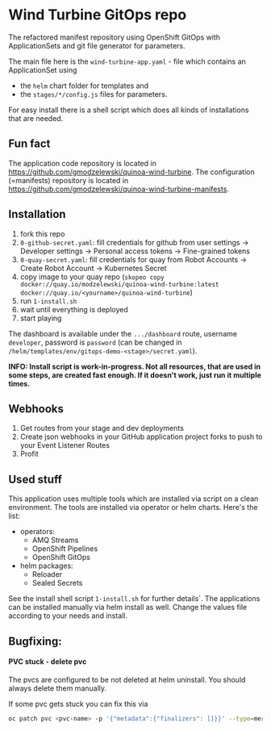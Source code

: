 # Wind Turbine GitOps repo

The refactored manifest repository using OpenShift GitOps with ApplicationSets and git file generator for parameters.

The main file here is the `wind-turbine-app.yaml` - file which contains an ApplicationSet using 
- the `helm` chart folder for templates and 
- the `stages/*/config.js` files for parameters.

For easy install there is a shell script which does all kinds of installations that are needed.

## Fun fact

The application code repository is located in https://github.com/gmodzelewski/quinoa-wind-turbine.
The configuration (=manifests) repository is located in https://github.com/gmodzelewski/quinoa-wind-turbine-manifests.

## Installation

1. fork this repo
2. `0-github-secret.yaml`: fill credentials for github from user settings -> Developer settings -> Personal access tokens -> Fine-grained tokens
3. `0-quay-secret.yaml`: fill credentials for quay from Robot Accounts -> Create Robot Account -> Kubernetes Secret
4. copy image to your quay repo (```skopeo copy docker://quay.io/modzelewski/quinoa-wind-turbine:latest docker://quay.io/<yourname>/quinoa-wind-turbine```)
5. run `1-install.sh`
6. wait until everything is deployed
7. start playing

The dashboard is available under the `.../dashboard` route, username `developer`, password is `password` (can be changed in `/helm/templates/env/gitops-demo-<stage>/secret.yaml`).

**INFO: Install script is work-in-progress. Not all resources, that are used in some steps, are created fast enough. If it doesn't work, just run it multiple times.**

## Webhooks

1. Get routes from your stage and dev deployments
2. Create json webhooks in your GitHub application project forks to push to your Event Listener Routes
3. Profit

## Used stuff

This application uses multiple tools which are installed via script on a clean environment. The tools are installed via operator or helm charts. Here's the list:
- operators:
  - AMQ Streams
  - OpenShift Pipelines
  - OpenShift GitOps
- helm packages:
  - Reloader
  - Sealed Secrets

See the install shell script `1-install.sh` for further details`.
The applications can be installed manually via helm install as well. Change the values file according to your needs and install.

## Bugfixing:

#### PVC stuck - delete pvc

The pvcs are configured to be not deleted at helm uninstall. You should always delete them manually.

If some pvc gets stuck you can fix this via
```sh
oc patch pvc <pvc-name> -p '{"metadata":{"finalizers": []}}' --type=merge
```
